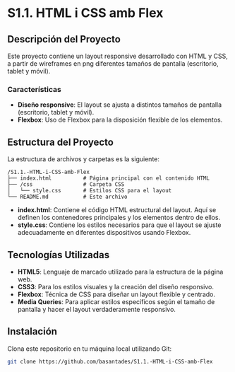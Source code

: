 # S1.1. HTML i CSS amb Flex

## Descripción del Proyecto

Este proyecto contiene un layout responsive desarrollado con HTML y CSS, a partir de wireframes en png diferentes tamaños de pantalla (escritorio, tablet y móvil).

### Características

- **Diseño responsive**: El layout se ajusta a distintos tamaños de pantalla (escritorio, tablet y móvil).
- **Flexbox**: Uso de Flexbox para la disposición flexible de los elementos.

## Estructura del Proyecto

La estructura de archivos y carpetas es la siguiente:

```
/S1.1.-HTML-i-CSS-amb-Flex
├── index.html          # Página principal con el contenido HTML
├── /css                # Carpeta CSS
│   └── style.css       # Estilos CSS para el layout
└── README.md           # Este archivo
```

- **index.html**: Contiene el código HTML estructural del layout. Aquí se definen los contenedores principales y los elementos dentro de ellos.
- **style.css**: Contiene los estilos necesarios para que el layout se ajuste adecuadamente en diferentes dispositivos usando Flexbox.

## Tecnologías Utilizadas

- **HTML5**: Lenguaje de marcado utilizado para la estructura de la página web.
- **CSS3**: Para los estilos visuales y la creación del diseño responsivo.
- **Flexbox**: Técnica de CSS para diseñar un layout flexible y centrado.
- **Media Queries**: Para aplicar estilos específicos según el tamaño de pantalla y hacer el layout verdaderamente responsivo.

## Instalación

Clona este repositorio en tu máquina local utilizando Git:
   
   ```bash
   git clone https://github.com/basantades/S1.1.-HTML-i-CSS-amb-Flex
   ```
